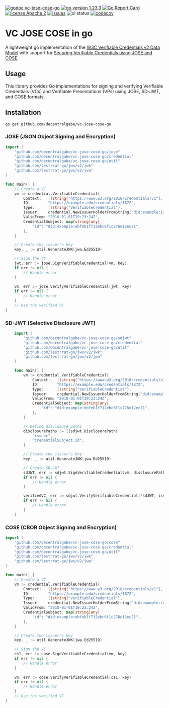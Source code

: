[![godoc vc-jose-cose-go](https://img.shields.io/badge/godoc-vc--jose--cose--go-blue)](https://pkg.go.dev/github.com/decentralgabe/vc-jose-cose-go)
[![go version 1.23.3](https://img.shields.io/badge/go_version-1.23.2-brightgreen)](https://golang.org/)
[![Go Report Card](https://goreportcard.com/badge/github.com/decentralgabe/vc-jose-cose-go)](https://goreportcard.com/report/github.com/decentralgabe/vc-jose-cose-go)
[![license Apache 2](https://img.shields.io/badge/license-Apache%202-black)](https://github.com/decentralgabe/vc-jose-cose-go/blob/main/LICENSE)
[![issues](https://img.shields.io/github/issues/decentralgabe/vc-jose-cose-go)](https://github.com/decentralgabe/vc-jose-cose-go/issues)
![ci status](https://github.com/decentralgabe/vc-jose-cose-go/actions/workflows/ci.yml/badge.svg?branch=main&event=push)
[![codecov](https://codecov.io/github/decentralgabe/vm-jose-cose-go/graph/badge.svg?token=PIS07W0RQJ)](https://codecov.io/github/decentralgabe/vc-jose-cose-go)

# VC JOSE COSE in go

A lightweight go implementation of the [W3C Verifiable Credentials v2 Data Model](https://www.w3.org/TR/vm-data-model-2.0)
with support for [Securing Verifiable Credentials using JOSE and COSE](https://www.w3.org/TR/vm-jose-cose/).

## Usage

This library provides Go implementations for signing and verifying Verifiable Credentials (VCs) and Verifiable Presentations (VPs) using JOSE, SD-JWT, and COSE formats.

## Installation

```
go get github.com/decentralgabe/vc-jose-cose-go
```

### JOSE (JSON Object Signing and Encryption)

```go
import (
    "github.com/decentralgabe/vc-jose-cose-go/jose"
    "github.com/decentralgabe/vc-jose-cose-go/credential"
    "github.com/decentralgabe/vc-jose-cose-go/util"
    "github.com/lestrrat-go/jwx/v2/jwk"
    "github.com/lestrrat-go/jwx/v2/jwa"
)

func main() {
    // Create a VC
    vm := credential.VerifiableCredential{
		Context:   []string{"https://www.w3.org/2018/credentials/v1"},
		ID:        "https://example.edu/credentials/1872",
		Type:      []string{"VerifiableCredential"},
		Issuer:    credential.NewIssuerHolderFromString("did:example:issuer"),
		ValidFrom: "2010-01-01T19:23:24Z",
		CredentialSubject: map[string]any{
			"id": "did:example:ebfeb1f712ebc6f1c276e12ec21",
		},
	}

    // Create the issuer's key
    key, _ := util.GenerateJWK(jwa.Ed25519)

    // Sign the VC
    jwt, err := jose.SignVerifiableCredential(vm, key)
    if err != nil {
        // Handle error
    }
    
    vm, err := jose.VerifyVerifiableCredential(jwt, key)
    if err != nil {
        // Handle error
    }
    // Use the verified VC
}
```

### SD-JWT (Selective Disclosure JWT)

```go
    import (
        "github.com/decentralgabe/vc-jose-cose-go/sdjwt"
        "github.com/decentralgabe/vc-jose-cose-go/credential"
        "github.com/decentralgabe/vc-jose-cose-go/util"
        "github.com/lestrrat-go/jwx/v2/jwk"
        "github.com/lestrrat-go/jwx/v2/jwa"
    )

    func main() {
        vm := credential.VerifiableCredential{
            Context:   []string{"https://www.w3.org/2018/credentials/v1"},
            ID:        "https://example.edu/credentials/1872",
            Type:      []string{"VerifiableCredential"},
            Issuer:    credential.NewIssuerHolderFromString("did:example:issuer"),
            ValidFrom: "2010-01-01T19:23:24Z",
            CredentialSubject: map[string]any{
                "id": "did:example:ebfeb1f712ebc6f1c276e12ec21",
            },
	    }

        // Define disclosure paths
        disclosurePaths := []sdjwt.DisclosurePath{
            "issuer",
            "credentialSubject.id",
        }

        // Create the issuer's key
        key, _ := util.GenerateJWK(jwa.Ed25519)

        // Create SD-JWT
        sdJWT, err := sdjwt.SignVerifiableCredential(vm, disclosurePaths, issuerKey)
        if err != nil {
            // Handle error
        }

   		verifiedVC, err := sdjwt.VerifyVerifiableCredential(*sdJWT, issuerKey)
        if err != nil {
            // Handle error
        }
    }
```

### COSE (CBOR Object Signing and Encryption)

```go
import (
    "github.com/decentralgabe/vc-jose-cose-go/cose"
    "github.com/decentralgabe/vc-jose-cose-go/credential"
    "github.com/decentralgabe/vc-jose-cose-go/util"
    "github.com/lestrrat-go/jwx/v2/jwk"
    "github.com/lestrrat-go/jwx/v2/jwa"
)

func main() {
    // Create a VC
    vm := credential.VerifiableCredential{
		Context:   []string{"https://www.w3.org/2018/credentials/v1"},
		ID:        "https://example.edu/credentials/1872",
		Type:      []string{"VerifiableCredential"},
		Issuer:    credential.NewIssuerHolderFromString("did:example:issuer"),
		ValidFrom: "2010-01-01T19:23:24Z",
		CredentialSubject: map[string]any{
			"id": "did:example:ebfeb1f712ebc6f1c276e12ec21",
		},
	}

    // Create the issuer's key
    key, _ := util.GenerateJWK(jwa.Ed25519)

    // Sign the VC
    cs1, err := cose.SignVerifiableCredential(vm, key)
    if err != nil {
        // Handle error
    }
    
    vm, err := cose.VerifyVerifiableCredential(cs1, key)
    if err != nil {
        // Handle error
    }
    // Use the verified VC
}
```